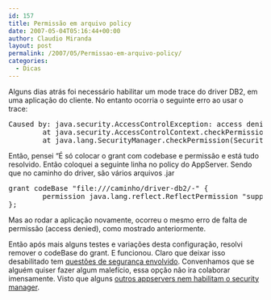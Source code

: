 ```yaml
---
id: 157
title: Permissão em arquivo policy
date: 2007-05-04T05:16:44+00:00
author: Claudio Miranda
layout: post
permalink: /2007/05/Permissao-em-arquivo-policy/
categories:
  - Dicas
---
```

Alguns dias atrás foi necessário habilitar um mode trace do driver DB2, em uma aplicação do cliente. No entanto ocorria o seguinte erro ao usar o trace: 

<pre>Caused by: java.security.AccessControlException: access denied (java.lang.reflect.ReflectPermission suppressAccessChecks)
        at java.security.AccessControlContext.checkPermission(AccessControlContext.java:264)
        at java.lang.SecurityManager.checkPermission(SecurityManager.java:568)</pre>

Então, pensei &#8220;É só colocar o grant com codebase e permissão e está tudo resolvido. Então coloquei a seguinte linha no policy do AppServer. Sendo que no caminho do driver, são vários arquivos .jar
  
  
</p> 

<pre>grant codeBase "file:///caminho/driver-db2/-" {
        permission java.lang.reflect.ReflectPermission "suppressAccessChecks";
};</pre>

Mas ao rodar a aplicação novamente, ocorreu o mesmo erro de falta de permissão (access denied), como mostrado anteriormente. 

Então após mais alguns testes e variações desta configuração, resolvi remover o codeBase do grant. E funcionou. Claro que deixar isso desabilitado tem <a target="_blank" href="http://java.sun.com/j2se/1.5.0/docs/guide/security/permissions.html#ReflectPermission">questões de segurança envolvido</a>. Convenhamos que se alguém quiser fazer algum malefício, essa opção não ira colaborar imensamente. Visto que alguns <a target="_blank" href="http://labs.jboss.com/">outros appservers nem habilitam o security manager</a>.